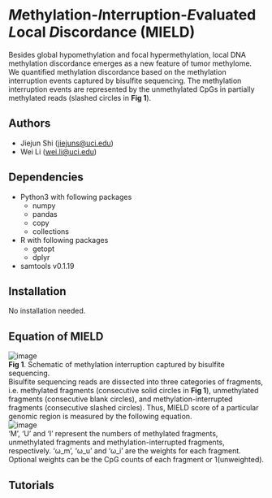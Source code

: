 # *M*ethylation-*I*nterruption-*E*valuated *L*ocal *D*iscordance (MIELD)
Besides global hypomethylation and focal hypermethylation, local DNA methylation discordance emerges as a new feature of tumor methylome. We quantified methylation discordance based on the methylation interruption events captured by bisulfite sequencing. The methylation interruption events are represented by the unmethylated CpGs in partially methylated reads (slashed circles in **Fig 1**).
## Authors
- Jiejun Shi (jiejuns@uci.edu)
- Wei Li (wei.li@uci.edu)
## Dependencies
- Python3 with following packages
  - numpy
  - pandas
  - copy
  - collections
- R with following packages
  - getopt
  - dplyr
- samtools v0.1.19
## Installation
No installation needed.
## Equation of MIELD
![image](https://github.com/JiejunShi/methylation_interruption/blob/master/images/MIELD_schematic.png)  
**Fig 1**. Schematic of methylation interruption captured by bisulfite sequencing.  
Bisulfite sequencing reads are dissected into three categories of fragments, i.e. methylated fragments (consecutive solid circles in **Fig 1**), unmethylated fragments (consecutive blank circles), and methylation-interrupted fragments (consecutive slashed circles). Thus, MIELD score of a particular genomic region is measured by the following equation.  
![image](https://github.com/JiejunShi/methylation_interruption/blob/master/images/MIELD_Equation.jpg)  
‘M’, ‘U’ and ‘I’ represent the numbers of methylated fragments, unmethylated fragments and methylation-interrupted fragments, respectively. ‘ω_m’, ‘ω_u’ and ‘ω_i’ are the weights for each fragment. Optional weights can be the CpG counts of each fragment or 1(unweighted).
## Tutorials
